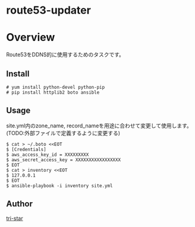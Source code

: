 route53-updater
===================================

# Overview
Route53をDDNS的に使用するためのタスクです。

## Install

```
# yum install python-devel python-pip
# pip install httplib2 boto ansible
```


## Usage
site.yml内のzone_name, record_nameを用途に合わせて変更して使用します。
(TODO:外部ファイルで定義するように変更する)

```
$ cat > ~/.boto <<EOT
$ [Credentials]
$ aws_access_key_id = XXXXXXXXX
$ aws_secret_access_key = XXXXXXXXXXXXXXXXX
$ EOT
$ cat > inventory <<EOT
$ 127.0.0.1
$ EOT
$ ansible-playbook -i inventory site.yml
```


## Author

[tri-star](https://github.com/tri-star)

